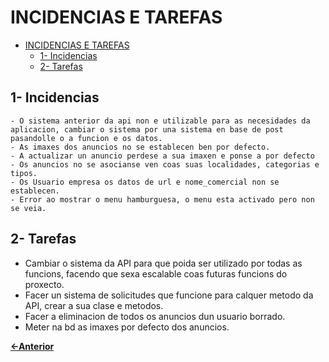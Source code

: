 # INCIDENCIAS E TAREFAS
- [INCIDENCIAS E TAREFAS](#incidencias-e-tarefas)
  - [1- Incidencias](#1--incidencias)
  - [2- Tarefas](#2--tarefas)

## 1- Incidencias

    - O sistema anterior da api non e utilizable para as necesidades da aplicacion, cambiar o sistema por una sistema en base de post pasandolle o a funcion e os datos.
    - As imaxes dos anuncios no se establecen ben por defecto.
    - A actualizar un anuncio perdese a sua imaxen e ponse a por defecto
    - Os anuncios no se asocianse ven coas suas localidades, categorias e tipos.
    - Os Usuario empresa os datos de url e nome_comercial non se establecen.
    - Error ao mostrar o menu hamburguesa, o menu esta activado pero non se veia.
    

## 2- Tarefas

  - Cambiar o sistema da API para que poida ser utilizado por todas as funcions, facendo que sexa escalable coas futuras funcions do proxecto.
  - Facer un sistema de solicitudes que funcione para calquer metodo da API, crear a sua clase e metodos.
  - Facer a eliminacion de todos os anuncios dun usuario borrado.
  - Meter na bd as imaxes por defecto dos anuncios.

[**<-Anterior**](../README.md)
